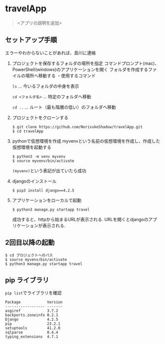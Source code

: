 # travelApp
> <アプリの説明を追加>


## セットアップ手順
エラーやわからないことがあれば、島川に連絡

1. プロジェクトを保存するフォルダの場所を指定
   コマンドプロンプト(mac)、PowerShell(windows)のアプリケーションを開く
   フォルダを作成するファイルの場所へ移動する
   ・使用するコマンド
   
     ``` ls ``` ... 今いるフォルダの中身を表示
   
     ``` cd <フォルダ名> ``` ... 特定のフォルダへ移動
   
     ``` cd .. ``` ... ルート（最も階層の低い）のフォルダへ移動

3. プロジェクトをクローンする
   ```
   $ git clone https://github.com/NorisukeShadow/travelApp.git
   $ cd travelApp
   ```

4. pythonで仮想環境を作成
   myvenvという名前の仮想環境を作成し、作成した仮想環境を起動する
   ```
   $ python3 -m venv myvenv
   $ source myvenv/bin/activate
   ```
    ```(myvenv)```という表記が出ていたら成功

5. djangoのインストール
   ```
   $ pip3 install django==4.2.5
   ```

6. アプリケーションをローカルで起動
   ```
   $ python3 manage.py startapp travel
   ```
   成功すると、httpから始まるURLが表示される. URLを開くとdjangoのアプリケーションが表示される.

## 2回目以降の起動
```
$ cd プロジェクトへのパス
$ source myvenv/bin/activate
$ python3 manage.py startapp travel
```

## pip ライブラリ
  ```pip list```でライブラリを確認

  ```
  Package            Version
------------------ -------
asgiref            3.7.2
backports.zoneinfo 0.2.1
Django             4.2.5
pip                23.2.1
setuptools         41.2.0
sqlparse           0.4.4
typing_extensions  4.7.1
  ```
